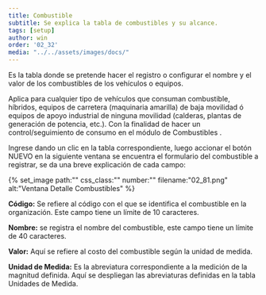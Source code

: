 ```yaml
---
title: Combustible
subtitle: Se explica la tabla de combustibles y su alcance.
tags: [setup]
author: win
order: '02_32'
media: "../../assets/images/docs/"
---
```

Es la tabla donde se pretende hacer el registro o configurar el nombre y el valor de los combustibles de los vehículos o equipos. 

Aplica para cualquier tipo de vehículos que consuman combustible, híbridos, equipos de carretera (maquinaria amarilla) de baja movilidad ó equipos de apoyo industrial de ninguna movilidad (calderas, plantas de generación de potencia, etc.). Con la finalidad de hacer un control/seguimiento de consumo en el módulo de <a class="btn cl-white bg-blue px-6"> Combustibles </a>.

Ingrese dando un clic en la tabla correspondiente, luego accionar el botón <a class="btn cl-blue bg-white px-3"> NUEVO </a> en la siguiente ventana se encuentra el formulario del combustible a registrar, se da una breve explicación de cada campo:

{% set_image
  path:""
  css_class:""
  number:""
  filename:"02_81.png"
  alt:"Ventana Detalle Combustibles"
%}

**Código:** Se refiere al código con el que se identifica el combustible en la organización. Este campo tiene un límite de 10 caracteres.

**Nombre:**  se registra el nombre del combustible, este campo tiene un límite de 40 caracteres. 

**Valor:** Aquí se refiere al costo del combustible según la unidad de medida.

**Unidad de Medida:** Es la abreviatura correspondiente a la medición de la magnitud definida. Aquí se despliegan las abreviaturas definidas en la tabla Unidades de Medida. 

